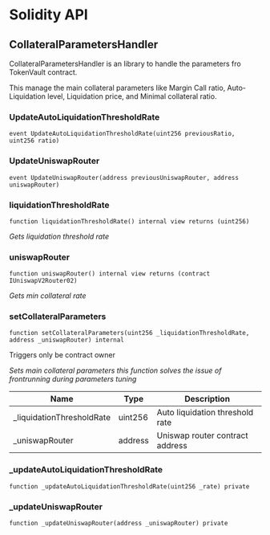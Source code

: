 # Solidity API

## CollateralParametersHandler

CollateralParametersHandler is an library to handle the parameters fro TokenVault contract.

This manage the main collateral parameters like Margin Call ratio, Auto-Liquidation level,
Liquidation price, and Minimal collateral ratio.

### UpdateAutoLiquidationThresholdRate

```solidity
event UpdateAutoLiquidationThresholdRate(uint256 previousRatio, uint256 ratio)
```

### UpdateUniswapRouter

```solidity
event UpdateUniswapRouter(address previousUniswapRouter, address uniswapRouter)
```

### liquidationThresholdRate

```solidity
function liquidationThresholdRate() internal view returns (uint256)
```

_Gets liquidation threshold rate_

### uniswapRouter

```solidity
function uniswapRouter() internal view returns (contract IUniswapV2Router02)
```

_Gets min collateral rate_

### setCollateralParameters

```solidity
function setCollateralParameters(uint256 _liquidationThresholdRate, address _uniswapRouter) internal
```

Triggers only be contract owner

_Sets main collateral parameters this function
solves the issue of frontrunning during parameters tuning_

| Name | Type | Description |
| ---- | ---- | ----------- |
| _liquidationThresholdRate | uint256 | Auto liquidation threshold rate |
| _uniswapRouter | address | Uniswap router contract address |

### _updateAutoLiquidationThresholdRate

```solidity
function _updateAutoLiquidationThresholdRate(uint256 _rate) private
```

### _updateUniswapRouter

```solidity
function _updateUniswapRouter(address _uniswapRouter) private
```

